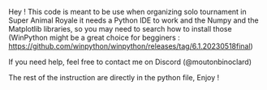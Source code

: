 Hey ! This code is meant to be use when organizing solo tournament in Super Animal Royale
it needs a Python IDE to work and the Numpy and the Matplotlib libraries, so you may need to search how to install those
(WinPython might be a great choice for begginers : https://github.com/winpython/winpython/releases/tag/6.1.20230518final)

If you need help, feel free to contact me on Discord (@moutonbinoclard)

The rest of the instruction are directly in the python file, Enjoy !
